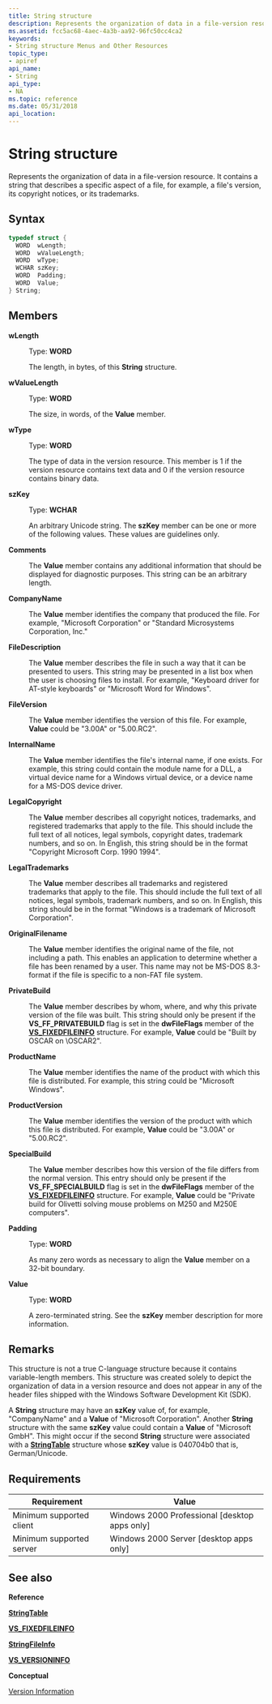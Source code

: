 ```yaml
---
title: String structure
description: Represents the organization of data in a file-version resource. It contains a string that describes a specific aspect of a file, for example, a file's version, its copyright notices, or its trademarks.
ms.assetid: fcc5ac68-4aec-4a3b-aa92-96fc50cc4ca2
keywords:
- String structure Menus and Other Resources
topic_type:
- apiref
api_name:
- String
api_type:
- NA
ms.topic: reference
ms.date: 05/31/2018
api_location: 
---
```


# String structure

Represents the organization of data in a file-version resource. It contains a string that describes a specific aspect of a file, for example, a file's version, its copyright notices, or its trademarks.

## Syntax


```C++
typedef struct {
  WORD  wLength;
  WORD  wValueLength;
  WORD  wType;
  WCHAR szKey;
  WORD  Padding;
  WORD  Value;
} String;
```



## Members

<dl> <dt>

**wLength**
</dt> <dd>

Type: **WORD**

</dd> <dd>

The length, in bytes, of this **String** structure.

</dd> <dt>

**wValueLength**
</dt> <dd>

Type: **WORD**

</dd> <dd>

The size, in words, of the **Value** member.

</dd> <dt>

**wType**
</dt> <dd>

Type: **WORD**

</dd> <dd>

The type of data in the version resource. This member is 1 if the version resource contains text data and 0 if the version resource contains binary data.

</dd> <dt>

**szKey**
</dt> <dd>

Type: **WCHAR**

</dd> <dd>

An arbitrary Unicode string. The **szKey** member can be one or more of the following values. These values are guidelines only.

<dt>

<span id="Comments"></span><span id="comments"></span><span id="COMMENTS"></span>

<span id="Comments"></span><span id="comments"></span><span id="COMMENTS"></span>**Comments**


</dt> <dd>

The **Value** member contains any additional information that should be displayed for diagnostic purposes. This string can be an arbitrary length.

</dd> <dt>

<span id="CompanyName"></span><span id="companyname"></span><span id="COMPANYNAME"></span>

<span id="CompanyName"></span><span id="companyname"></span><span id="COMPANYNAME"></span>**CompanyName**


</dt> <dd>

The **Value** member identifies the company that produced the file. For example, "Microsoft Corporation" or "Standard Microsystems Corporation, Inc."

</dd> <dt>

<span id="FileDescription"></span><span id="filedescription"></span><span id="FILEDESCRIPTION"></span>

<span id="FileDescription"></span><span id="filedescription"></span><span id="FILEDESCRIPTION"></span>**FileDescription**


</dt> <dd>

The **Value** member describes the file in such a way that it can be presented to users. This string may be presented in a list box when the user is choosing files to install. For example, "Keyboard driver for AT-style keyboards" or "Microsoft Word for Windows".

</dd> <dt>

<span id="FileVersion"></span><span id="fileversion"></span><span id="FILEVERSION"></span>

<span id="FileVersion"></span><span id="fileversion"></span><span id="FILEVERSION"></span>**FileVersion**


</dt> <dd>

The **Value** member identifies the version of this file. For example, **Value** could be "3.00A" or "5.00.RC2".

</dd> <dt>

<span id="InternalName"></span><span id="internalname"></span><span id="INTERNALNAME"></span>

<span id="InternalName"></span><span id="internalname"></span><span id="INTERNALNAME"></span>**InternalName**


</dt> <dd>

The **Value** member identifies the file's internal name, if one exists. For example, this string could contain the module name for a DLL, a virtual device name for a Windows virtual device, or a device name for a MS-DOS device driver.

</dd> <dt>

<span id="LegalCopyright"></span><span id="legalcopyright"></span><span id="LEGALCOPYRIGHT"></span>

<span id="LegalCopyright"></span><span id="legalcopyright"></span><span id="LEGALCOPYRIGHT"></span>**LegalCopyright**


</dt> <dd>

The **Value** member describes all copyright notices, trademarks, and registered trademarks that apply to the file. This should include the full text of all notices, legal symbols, copyright dates, trademark numbers, and so on. In English, this string should be in the format "Copyright Microsoft Corp. 1990  1994".

</dd> <dt>

<span id="LegalTrademarks"></span><span id="legaltrademarks"></span><span id="LEGALTRADEMARKS"></span>

<span id="LegalTrademarks"></span><span id="legaltrademarks"></span><span id="LEGALTRADEMARKS"></span>**LegalTrademarks**


</dt> <dd>

The **Value** member describes all trademarks and registered trademarks that apply to the file. This should include the full text of all notices, legal symbols, trademark numbers, and so on. In English, this string should be in the format "Windows is a trademark of Microsoft Corporation".

</dd> <dt>

<span id="OriginalFilename"></span><span id="originalfilename"></span><span id="ORIGINALFILENAME"></span>

<span id="OriginalFilename"></span><span id="originalfilename"></span><span id="ORIGINALFILENAME"></span>**OriginalFilename**


</dt> <dd>

The **Value** member identifies the original name of the file, not including a path. This enables an application to determine whether a file has been renamed by a user. This name may not be MS-DOS 8.3-format if the file is specific to a non-FAT file system.

</dd> <dt>

<span id="PrivateBuild"></span><span id="privatebuild"></span><span id="PRIVATEBUILD"></span>

<span id="PrivateBuild"></span><span id="privatebuild"></span><span id="PRIVATEBUILD"></span>**PrivateBuild**


</dt> <dd>

The **Value** member describes by whom, where, and why this private version of the file was built. This string should only be present if the **VS\_FF\_PRIVATEBUILD** flag is set in the **dwFileFlags** member of the [**VS\_FIXEDFILEINFO**](/windows/win32/api/verrsrc/ns-verrsrc-vs_fixedfileinfo) structure. For example, **Value** could be "Built by OSCAR on \\OSCAR2".

</dd> <dt>

<span id="ProductName"></span><span id="productname"></span><span id="PRODUCTNAME"></span>

<span id="ProductName"></span><span id="productname"></span><span id="PRODUCTNAME"></span>**ProductName**


</dt> <dd>

The **Value** member identifies the name of the product with which this file is distributed. For example, this string could be "Microsoft Windows".

</dd> <dt>

<span id="ProductVersion"></span><span id="productversion"></span><span id="PRODUCTVERSION"></span>

<span id="ProductVersion"></span><span id="productversion"></span><span id="PRODUCTVERSION"></span>**ProductVersion**


</dt> <dd>

The **Value** member identifies the version of the product with which this file is distributed. For example, **Value** could be "3.00A" or "5.00.RC2".

</dd> <dt>

<span id="SpecialBuild"></span><span id="specialbuild"></span><span id="SPECIALBUILD"></span>

<span id="SpecialBuild"></span><span id="specialbuild"></span><span id="SPECIALBUILD"></span>**SpecialBuild**


</dt> <dd>

The **Value** member describes how this version of the file differs from the normal version. This entry should only be present if the **VS\_FF\_SPECIALBUILD** flag is set in the **dwFileFlags** member of the [**VS\_FIXEDFILEINFO**](/windows/win32/api/verrsrc/ns-verrsrc-vs_fixedfileinfo) structure. For example, **Value** could be "Private build for Olivetti solving mouse problems on M250 and M250E computers".

</dd> </dl> </dd> <dt>

**Padding**
</dt> <dd>

Type: **WORD**

</dd> <dd>

As many zero words as necessary to align the **Value** member on a 32-bit boundary.

</dd> <dt>

**Value**
</dt> <dd>

Type: **WORD**

</dd> <dd>

A zero-terminated string. See the **szKey** member description for more information.

</dd> </dl>

## Remarks

This structure is not a true C-language structure because it contains variable-length members. This structure was created solely to depict the organization of data in a version resource and does not appear in any of the header files shipped with the Windows Software Development Kit (SDK).

A **String** structure may have an **szKey** value of, for example, "CompanyName" and a **Value** of "Microsoft Corporation". Another **String** structure with the same **szKey** value could contain a **Value** of "Microsoft GmbH". This might occur if the second **String** structure were associated with a [**StringTable**](stringtable.md) structure whose **szKey** value is 040704b0   that is, German/Unicode.

## Requirements



| Requirement | Value |
|-------------------------------------|------------------------------------------------------------|
| Minimum supported client<br/> | Windows 2000 Professional \[desktop apps only\]<br/> |
| Minimum supported server<br/> | Windows 2000 Server \[desktop apps only\]<br/>       |



## See also

<dl> <dt>

**Reference**
</dt> <dt>

[**StringTable**](stringtable.md)
</dt> <dt>

[**VS\_FIXEDFILEINFO**](/windows/win32/api/verrsrc/ns-verrsrc-vs_fixedfileinfo)
</dt> <dt>

[**StringFileInfo**](stringfileinfo.md)
</dt> <dt>

[**VS\_VERSIONINFO**](vs-versioninfo.md)
</dt> <dt>

**Conceptual**
</dt> <dt>

[Version Information](version-information.md)
</dt> </dl>

 

 





